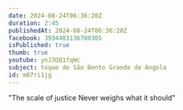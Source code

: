 ```yaml
---
date: 2024-08-24T06:36:20Z
duration: 2:45
publishedAt: 2024-08-24T06:36:20Z
facebook: 3934483136780305
isPublished: true
thumb: true
youtube: ynJ3QQ1fqWc
subject: toque de São Bento Grande de Angola
id: m07ri1jg
---
```

"The scale of justice
Never weighs what it should"

